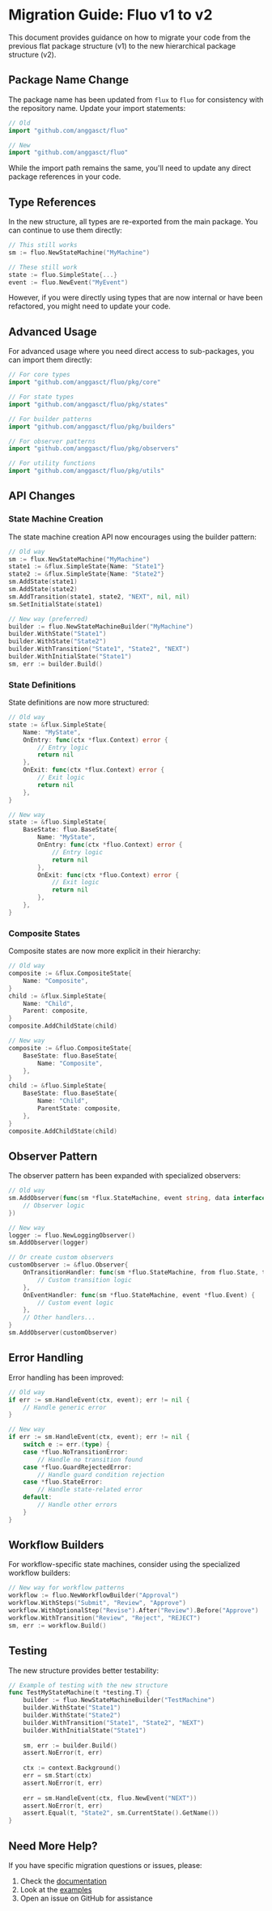# Migration Guide: Fluo v1 to v2

This document provides guidance on how to migrate your code from the previous flat package structure (v1) to the new hierarchical package structure (v2).

## Package Name Change

The package name has been updated from `flux` to `fluo` for consistency with the repository name. Update your import statements:

```go
// Old
import "github.com/anggasct/fluo"

// New
import "github.com/anggasct/fluo"
```

While the import path remains the same, you'll need to update any direct package references in your code.

## Type References

In the new structure, all types are re-exported from the main package. You can continue to use them directly:

```go
// This still works
sm := fluo.NewStateMachine("MyMachine")

// These still work
state := fluo.SimpleState{...}
event := fluo.NewEvent("MyEvent")
```

However, if you were directly using types that are now internal or have been refactored, you might need to update your code.

## Advanced Usage

For advanced usage where you need direct access to sub-packages, you can import them directly:

```go
// For core types
import "github.com/anggasct/fluo/pkg/core"

// For state types
import "github.com/anggasct/fluo/pkg/states"

// For builder patterns
import "github.com/anggasct/fluo/pkg/builders" 

// For observer patterns
import "github.com/anggasct/fluo/pkg/observers"

// For utility functions
import "github.com/anggasct/fluo/pkg/utils"
```

## API Changes

### State Machine Creation

The state machine creation API now encourages using the builder pattern:

```go
// Old way
sm := flux.NewStateMachine("MyMachine")
state1 := &flux.SimpleState{Name: "State1"}
state2 := &flux.SimpleState{Name: "State2"}
sm.AddState(state1)
sm.AddState(state2)
sm.AddTransition(state1, state2, "NEXT", nil, nil)
sm.SetInitialState(state1)

// New way (preferred)
builder := fluo.NewStateMachineBuilder("MyMachine")
builder.WithState("State1")
builder.WithState("State2")
builder.WithTransition("State1", "State2", "NEXT")
builder.WithInitialState("State1")
sm, err := builder.Build()
```

### State Definitions

State definitions are now more structured:

```go
// Old way
state := &flux.SimpleState{
    Name: "MyState",
    OnEntry: func(ctx *flux.Context) error {
        // Entry logic
        return nil
    },
    OnExit: func(ctx *flux.Context) error {
        // Exit logic
        return nil
    },
}

// New way
state := &fluo.SimpleState{
    BaseState: fluo.BaseState{
        Name: "MyState",
        OnEntry: func(ctx *fluo.Context) error {
            // Entry logic
            return nil
        },
        OnExit: func(ctx *fluo.Context) error {
            // Exit logic
            return nil
        },
    },
}
```

### Composite States

Composite states are now more explicit in their hierarchy:

```go
// Old way
composite := &flux.CompositeState{
    Name: "Composite",
}
child := &flux.SimpleState{
    Name: "Child",
    Parent: composite,
}
composite.AddChildState(child)

// New way
composite := &fluo.CompositeState{
    BaseState: fluo.BaseState{
        Name: "Composite",
    },
}
child := &fluo.SimpleState{
    BaseState: fluo.BaseState{
        Name: "Child",
        ParentState: composite,
    },
}
composite.AddChildState(child)
```

## Observer Pattern

The observer pattern has been expanded with specialized observers:

```go
// Old way
sm.AddObserver(func(sm *flux.StateMachine, event string, data interface{}) {
    // Observer logic
})

// New way
logger := fluo.NewLoggingObserver()
sm.AddObserver(logger)

// Or create custom observers
customObserver := &fluo.Observer{
    OnTransitionHandler: func(sm *fluo.StateMachine, from fluo.State, to fluo.State, event *fluo.Event) {
        // Custom transition logic
    },
    OnEventHandler: func(sm *fluo.StateMachine, event *fluo.Event) {
        // Custom event logic
    },
    // Other handlers...
}
sm.AddObserver(customObserver)
```

## Error Handling

Error handling has been improved:

```go
// Old way
if err := sm.HandleEvent(ctx, event); err != nil {
    // Handle generic error
}

// New way
if err := sm.HandleEvent(ctx, event); err != nil {
    switch e := err.(type) {
    case *fluo.NoTransitionError:
        // Handle no transition found
    case *fluo.GuardRejectedError:
        // Handle guard condition rejection
    case *fluo.StateError:
        // Handle state-related error
    default:
        // Handle other errors
    }
}
```

## Workflow Builders

For workflow-specific state machines, consider using the specialized workflow builders:

```go
// New way for workflow patterns
workflow := fluo.NewWorkflowBuilder("Approval")
workflow.WithSteps("Submit", "Review", "Approve")
workflow.WithOptionalStep("Revise").After("Review").Before("Approve")
workflow.WithTransition("Review", "Reject", "REJECT")
sm, err := workflow.Build()
```

## Testing

The new structure provides better testability:

```go
// Example of testing with the new structure
func TestMyStateMachine(t *testing.T) {
    builder := fluo.NewStateMachineBuilder("TestMachine")
    builder.WithState("State1")
    builder.WithState("State2")
    builder.WithTransition("State1", "State2", "NEXT")
    builder.WithInitialState("State1")
    
    sm, err := builder.Build()
    assert.NoError(t, err)
    
    ctx := context.Background()
    err = sm.Start(ctx)
    assert.NoError(t, err)
    
    err = sm.HandleEvent(ctx, fluo.NewEvent("NEXT"))
    assert.NoError(t, err)
    assert.Equal(t, "State2", sm.CurrentState().GetName())
}
```

## Need More Help?

If you have specific migration questions or issues, please:
1. Check the [documentation](https://github.com/anggasct/fluo)
2. Look at the [examples](https://github.com/anggasct/fluo/examples)
3. Open an issue on GitHub for assistance

